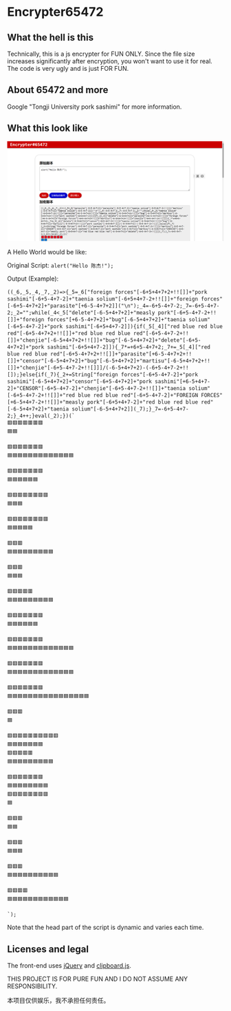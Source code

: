 # Encrypter65472

## What the hell is this

Technically, this is a js encrypter for FUN ONLY. Since the file size increases significantly after encryption, you won't want to use it for real. The code is very ugly and is just FOR FUN.

## About 65472 and more

Google "Tongji University pork sashimi" for more information.

## What this look like

![Webpage outlook](/gallery/webpage.png)

A Hello World would be like:

Original Script: `alert("Hello 陈杰!");`

Output (Example):

    ((_6,_5,_4,_7,_2)=>{_5=_6["foreign forces"[-6+5+4+7+2+!![]]+"pork sashimi"[-6+5-4+7-2]+"taenia solium"[-6+5+4+7-2+!![]]+"foreign forces"[-6+5-4+7+2]+"parasite"[+6-5-4+7+2]]("\n");_4=-6+5-4+7-2;_7=-6+5-4+7-2;_2="";while(_4<_5["delete"[-6-5+4+7+2]+"measly pork"[-6+5-4+7-2+!![]]+"foreign forces"[+6-5-4+7+2]+"bug"[-6-5+4+7+2]+"taenia solium"[-6+5-4+7-2]+"pork sashimi"[-6+5+4+7-2]]){if(_5[_4]["red blue red blue red"[-6+5-4+7+2+!![]]+"red blue red blue red"[-6+5-4+7-2+!![]]+"chenjie"[-6-5+4+7+2+!![]]+"bug"[-6-5+4+7+2]+"delete"[-6+5-4+7+2]+"pork sashimi"[-6+5+4+7-2]]){_7*=+6+5-4+7+2;_7+=_5[_4]["red blue red blue red"[-6+5-4+7+2+!![]]+"parasite"[+6-5-4+7+2+!![]]+"censor"[-6-5+4+7+2]+"bug"[-6-5+4+7+2]+"martisu"[-6-5+4+7+2+!![]]+"chenjie"[-6+5-4+7-2+!![]]]/(-6-5+4+7+2)-(-6+5-4+7-2+!![]);}else{if(_7){_2+=String["foreign forces"[-6+5-4+7-2]+"pork sashimi"[-6-5+4+7+2]+"censor"[-6+5-4+7+2]+"pork sashimi"[+6-5+4+7-2]+"CENSOR"[-6+5-4+7-2]+"chenjie"[-6+5-4+7-2+!![]]+"taenia solium"[-6+5-4+7-2+!![]]+"red blue red blue red"[-6+5-4+7-2]+"FOREIGN FORCES"[+6-5+4+7-2+!![]]+"measly pork"[-6+5+4+7-2]+"red blue red blue red"[-6-5+4+7+2]+"taenia solium"[-6-5+4+7+2]](_7);}_7=-6+5-4+7-2;}_4++;}eval(_2);})(`
    🟥🟥🟥🟥🟥🟥🟥
    🟦🟦
    
    🟥🟥🟥🟥🟥🟥🟥
    🟦🟦🟦🟦🟦🟦🟦🟦🟦🟦🟦🟦🟦
    
    🟥🟥🟥🟥🟥🟥🟥
    🟦🟦🟦🟦🟦🟦
    
    🟥🟥🟥🟥🟥🟥🟥🟥
    🟦🟦🟦
    
    🟥🟥🟥🟥🟥🟥🟥🟥
    🟦🟦🟦🟦🟦
    
    🟥🟥🟥
    🟦🟦🟦🟦🟦🟦🟦🟦🟦
    
    🟥🟥🟥
    🟦🟦🟦
    
    🟥🟥🟥🟥🟥
    🟦🟦🟦🟦🟦🟦🟦🟦🟦
    
    🟥🟥🟥🟥🟥🟥🟥
    🟦🟦🟦🟦🟦🟦
    
    🟥🟥🟥🟥🟥🟥🟥
    🟦🟦🟦🟦🟦🟦🟦🟦🟦🟦🟦🟦🟦
    
    🟥🟥🟥🟥🟥🟥🟥
    🟦🟦🟦🟦🟦🟦🟦🟦🟦🟦🟦🟦🟦
    
    🟥🟥🟥🟥🟥🟥🟥
    🟦🟦🟦🟦🟦🟦🟦🟦🟦🟦🟦🟦🟦🟦🟦🟦
    
    🟥🟥🟥
    🟦
    
    🟥🟥🟥🟥🟥🟥🟥🟥🟥🟥
    🟦🟦🟦🟦🟦🟦🟦
    🟥🟥🟥🟥🟥
    🟦🟦🟦🟦🟦🟦🟦🟦🟦
    
    🟥🟥🟥🟥🟥🟥🟥
    🟦🟦🟦🟦🟦🟦🟦🟦
    🟥🟥🟥🟥🟥🟥🟥🟥
    🟦
    
    🟥🟥🟥
    🟦🟦
    
    🟥🟥🟥
    🟦🟦🟦
    
    🟥🟥🟥
    🟦🟦🟦🟦🟦🟦🟦🟦🟦🟦
    
    🟥🟥🟥🟥
    🟦🟦🟦🟦🟦🟦🟦🟦🟦🟦🟦🟦
    
    `);

Note that the head part of the script is dynamic and varies each time.

## Licenses and legal

The front-end uses [jQuery](https://github.com/jquery/jquery) and [clipboard.js](https://github.com/zenorocha/clipboard.js).

THIS PROJECT IS FOR PURE FUN AND I DO NOT ASSUME ANY RESPONSIBILITY.

本项目仅供娱乐，我不承担任何责任。
